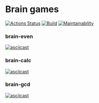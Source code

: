# Brain games
[![Actions Status](https://github.com/i1yas/python-project-lvl1/workflows/hexlet-check/badge.svg)](https://github.com/i1yas/python-project-lvl1/actions)
[![Build](https://github.com/i1yas/python-project-lvl1/workflows/build/badge.svg)](https://github.com/i1yas/python-project-lvl1/actions)
[![Maintainability](https://api.codeclimate.com/v1/badges/6e6d073a65288e5ef3e2/maintainability)](https://codeclimate.com/github/i1yas/python-project-lvl1/maintainability)

### brain-even
[![asciicast](https://asciinema.org/a/LgPIe4OzN1KgL44AHXEs3TjMK.svg)](https://asciinema.org/a/LgPIe4OzN1KgL44AHXEs3TjMK)

### brain-calc
[![asciicast](https://asciinema.org/a/xC9EzCSWWz1xclDxWePPDuh23.svg)](https://asciinema.org/a/xC9EzCSWWz1xclDxWePPDuh23)

### brain-gcd
[![asciicast](https://asciinema.org/a/CxkULC0R8c5QHExchUhZW8Xsy.svg)](https://asciinema.org/a/CxkULC0R8c5QHExchUhZW8Xsy)